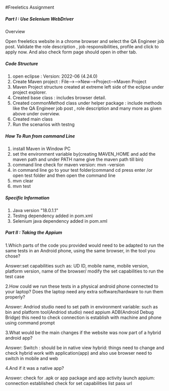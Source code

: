 #Freeletics Assignment 

#####   Part I : Use Selenium WebDriver 

Overview
  
 Open freeletics website in a chrome browser and select the QA Engineer job post. Validate the role description , 
 job responsibilities, profile and click to apply now. And also check form page should open in other tab.
 
##### Code Structure
 1. open eclipse : Version: 2022-06 (4.24.0)
 2. Create Maven project : File-->-->New-->Project-->Maven Project
 3. Maven Project structure created at extreme left side of the eclipse under project explorer.
 4. Created base class : includes browser detail.
 5. Created commonMethod class under helper package : include methods like the QA Engineer job post , role description and many more 
 as given above under overview.
 6. Created main class 
 7. Run the scenarios with testng
 
 
 
##### How To Run from command Line
 1. install Maven in Window PC
 2. set the environment variable by(creating MAVEN_HOME and add the maven path and under PATH name give the  maven path till bin)
 3. command line check for maven version: mvn -version
 4. in command line go to your test folder(command cd <test folder path> press enter /or open test folder and then open the command line
 5. mvn clear
 6. mvn test
 
 
 
  
##### Specific Information 
1. Java version "18.0.1.1" 
2. Testng dependency added in pom.xml
3. Selenium java dependency added in pom.xml





##### Part II : Taking the Appium
 
 1.Which parts of the code you provided would need to be adapted to run the same
   tests in an Android phone, using the same browser, in the tool you chose?
   
Answer:set capabilities
such as: UD ID, mobile name, mobile version, platform version, name of the browser/
modify the set capabilities to run the test case 

2.How could we run these tests in a physical android phone connected to your laptop?
Does the laptop need any extra software/hardware to run them properly?

Answer: 
Andriod studio
need to set path in environment variable: such as bin and platform tool(Andriod studio)
need appium
ADB(Android Debug Bridge) this need to check connection is establish with machine and phone
using command prompt

3.What would be the main changes if the website was now part of a hybrid android
app?

Answer:
Switch :
should be in native view
hybrid: things need to change and check
hybrid work with application(app) and also use browser 
need to switch in mobile and web

4.And if it was a native app?

Answer:
check for .apk or app package and app activity
launch appium:
connection established
check for set capabilities list
pass url
  
  